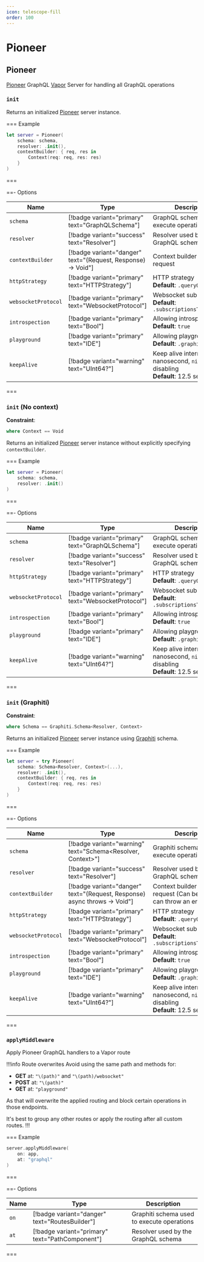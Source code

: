 ```yaml
---
icon: telescope-fill
order: 100
---
```


# Pioneer

## Pioneer

[Pioneer](#pioneer) GraphQL [Vapor](https://vapor.codes/) Server for handling all GraphQL operations

### `init`

Returns an initialized [Pioneer](#pioneer) server instance.

=== Example

```swift
let server = Pioneer(
    schema: schema,
    resolver: .init(),
    contextBuilder: { req, res in
        Context(req: req, res: res)
    }
)
```

===

==- Options

| Name                | Type                                                         | Description                                                                            |
| ------------------- | ------------------------------------------------------------ | -------------------------------------------------------------------------------------- |
| `schema`            | [!badge variant="primary" text="GraphQLSchema"]              | GraphQL schema used to execute operations                                              |
| `resolver`          | [!badge variant="success" text="Resolver"]                   | Resolver used by the GraphQL schema                                                    |
| `contextBuilder`    | [!badge variant="danger" text="(Request, Response) -> Void"] | Context builder from request                                                           |
| `httpStrategy`      | [!badge variant="primary" text="HTTPStrategy"]               | HTTP strategy <br/> **Default**: `.queryOnlyGet`                                       |
| `websocketProtocol` | [!badge variant="primary" text="WebsocketProtocol"]          | Websocket sub-protocol <br/> **Default**: `.subscriptionsTransportws`                  |
| `introspection`     | [!badge variant="primary" text="Bool"]                       | Allowing introspection <br/> **Default**: `true`                                       |
| `playground`        | [!badge variant="primary" text="IDE"]                        | Allowing playground <br/> **Default**: `.graphiql`                                     |
| `keepAlive`         | [!badge variant="warning" text="UInt64?"]                    | Keep alive internal in nanosecond, `nil` for disabling <br/> **Default**: 12.5 seconds |

===

### `init` (No context)

**Constraint**:

```swift
where Context == Void
```

Returns an initialized [Pioneer](#pioneer) server instance without explicitly specifying `contextBuilder`.

=== Example

```swift
let server = Pioneer(
    schema: schema,
    resolver: .init()
)
```

===

==- Options

| Name                | Type                                                | Description                                                                            |
| ------------------- | --------------------------------------------------- | -------------------------------------------------------------------------------------- |
| `schema`            | [!badge variant="primary" text="GraphQLSchema"]     | GraphQL schema used to execute operations                                              |
| `resolver`          | [!badge variant="success" text="Resolver"]          | Resolver used by the GraphQL schema                                                    |
| `httpStrategy`      | [!badge variant="primary" text="HTTPStrategy"]      | HTTP strategy <br/> **Default**: `.queryOnlyGet`                                       |
| `websocketProtocol` | [!badge variant="primary" text="WebsocketProtocol"] | Websocket sub-protocol <br/> **Default**: `.subscriptionsTransportws`                  |
| `introspection`     | [!badge variant="primary" text="Bool"]              | Allowing introspection <br/> **Default**: `true`                                       |
| `playground`        | [!badge variant="primary" text="IDE"]               | Allowing playground <br/> **Default**: `.graphiql`                                     |
| `keepAlive`         | [!badge variant="warning" text="UInt64?"]           | Keep alive internal in nanosecond, `nil` for disabling <br/> **Default**: 12.5 seconds |

===

### `init` (Graphiti)

**Constraint**:

```swift
where Schema == Graphiti.Schema<Resolver, Context>
```

Returns an initialized [Pioneer](#pioneer) server instance using [Graphiti](https://github.com/GraphQLSwift/Graphiti) schema.

=== Example

```swift
let server = try Pioneer(
    schema: Schema<Resolver, Context>(...),
    resolver: .init(),
    contextBuilder: { req, res in
        Context(req: req, res: res)
    }
)
```

===

==- Options

| Name                | Type                                                         | Description                                                                            |
| ------------------- | ------------------------------------------------------------ | -------------------------------------------------------------------------------------- |
| `schema`            | [!badge variant="warning" text="Schema<Resolver, Context>"]  | Graphiti schema used to execute operations                                             |
| `resolver`          | [!badge variant="success" text="Resolver"]                   | Resolver used by the GraphQL schema                                                    |
| `contextBuilder`    | [!badge variant="danger" text="(Request, Response) async throws -> Void"] | Context builder from request (Can be async and can throw an error)                                                        |
| `httpStrategy`      | [!badge variant="primary" text="HTTPStrategy"]               | HTTP strategy <br/> **Default**: `.queryOnlyGet`                                       |
| `websocketProtocol` | [!badge variant="primary" text="WebsocketProtocol"]          | Websocket sub-protocol <br/> **Default**: `.subscriptionsTransportws`                  |
| `introspection`     | [!badge variant="primary" text="Bool"]                       | Allowing introspection <br/> **Default**: `true`                                       |
| `playground`        | [!badge variant="primary" text="IDE"]                        | Allowing playground <br/> **Default**: `.graphiql`                                     |
| `keepAlive`         | [!badge variant="warning" text="UInt64?"]                    | Keep alive internal in nanosecond, `nil` for disabling <br/> **Default**: 12.5 seconds |

===

### `applyMiddleware`

Apply Pioneer GraphQL handlers to a Vapor route

!!!info Route overwrites
Avoid using the same path and methods for:

- **GET** at: `"\(path)"` and `"\(path)/websocket"`
- **POST** at: `"\(path)"`
- **GET** at: `"playground"`

As that will overwrite the applied routing and block certain operations in those endpoints.

It's best to group any other routes or apply the routing after all custom routes.
!!!

=== Example

```swift
server.applyMiddleware(
    on: app,
    at: "graphql"
)
```

===

==- Options

| Name | Type                                            | Description                                |
| ---- | ----------------------------------------------- | ------------------------------------------ |
| `on` | [!badge variant="danger" text="RoutesBuilder"]  | Graphiti schema used to execute operations |
| `at` | [!badge variant="primary" text="PathComponent"] | Resolver used by the GraphQL schema        |

===
